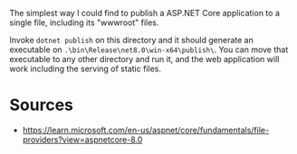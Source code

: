 The simplest way I could find to publish a ASP.NET Core application to a single file, including its "wwwroot" files.

Invoke `dotnet publish` on this directory and it should generate an executable on `.\bin\Release\net8.0\win-x64\publish\`. You can move that executable to any other directory and run it, and the web application will work including the serving of static files.

# Sources

- https://learn.microsoft.com/en-us/aspnet/core/fundamentals/file-providers?view=aspnetcore-8.0
